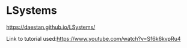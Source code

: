 # LSystems
 
https://daestan.github.io/LSystems/

Link to tutorial used:https://www.youtube.com/watch?v=Sf6k6kvpRu4
